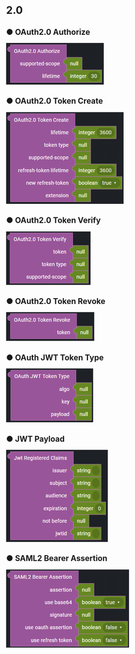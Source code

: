 # 2.0

## ● OAuth2.0 Authorize

![](../../../.gitbook/assets/image%20%28304%29.png)

## ● OAuth2.0 Token Create

![](../../../.gitbook/assets/image%20%28271%29.png)

## ● OAuth2.0 Token Verify

![](../../../.gitbook/assets/image%20%28254%29.png)

## ● OAuth2.0 Token Revoke

![](../../../.gitbook/assets/image%20%28246%29.png)

## ● OAuth JWT Token Type

![](../../../.gitbook/assets/image%20%28227%29.png)

## ● JWT Payload

![](../../../.gitbook/assets/image%20%28294%29.png)

## ● SAML2 Bearer Assertion

![](../../../.gitbook/assets/image%20%28289%29.png)



